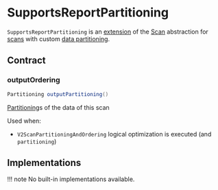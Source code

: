 # SupportsReportPartitioning

`SupportsReportPartitioning` is an [extension](#contract) of the [Scan](Scan.md) abstraction for [scans](#implementations) with custom [data partitioning](#outputOrdering).

## Contract

### <span id="outputOrdering"> outputOrdering

```java
Partitioning outputPartitioning()
```

[Partitioning](Partitioning.md)s of the data of this scan

Used when:

* `V2ScanPartitioningAndOrdering` logical optimization is executed (and `partitioning`)

## Implementations

!!! note
    No built-in implementations available.
